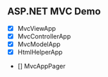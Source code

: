 ## ASP.NET MVC Demo

- [x] MvcViewApp
- [x] MvcControllerApp
- [x] MvcModelApp
- [x] HtmlHelperApp
- [] MvcAppPager